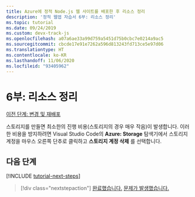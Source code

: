 ```yaml
---
title: Azure에 정적 Node.js 웹 사이트를 배포한 후 리소스 정리
description: '정적 웹앱 자습서 6부: 리소스 정리'
ms.topic: tutorial
ms.date: 09/24/2019
ms.custom: devx-track-js
ms.openlocfilehash: a07a6ae33a99d759a5451d75b0cbc7e0214a9ac5
ms.sourcegitcommit: cbcde17e91e7262a596d813243fd713ce5e97d06
ms.translationtype: HT
ms.contentlocale: ko-KR
ms.lasthandoff: 11/06/2020
ms.locfileid: "93405962"
---
```

# <a name="part-6-clean-up-resources"></a>6부: 리소스 정리

[이전 단계: 변경 및 재배포](tutorial-vscode-static-website-node-05.md)

스토리지를 만들면 최소한의 진행 비용(스토리지의 경우 매우 작음)이 발생합니다. 이러한 비용을 방지하려면 Visual Studio Code의 **Azure: Storage** 탐색기에서 스토리지 계정을 마우스 오른쪽 단추로 클릭하고 **스토리지 계정 삭제** 를 선택합니다.

## <a name="next-steps"></a>다음 단계

[!INCLUDE [tutorial-next-steps](includes/tutorial-next-steps.md)]

> [!div class="nextstepaction"]
> [완료했습니다.](./how-to/create-static-site.md) [문제가 발생했습니다.](https://www.research.net/r/PWZWZ52?tutorial=node-deployment-staticwebsite&step=clean-up-resources)